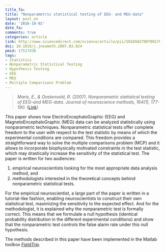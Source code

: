 ```yaml
---
title_fa:
title: "Nonparametric statistical testing of EEG- and MEG-data"
layout: post_en
date: '2016-10-02'
date_fa:
comments: true
categories: article
link: http://www.sciencedirect.com/science/article/pii/S0165027007001707
doi: 10.1016/j.jneumeth.2007.03.024
pmid: 17517438
tags:
- Statistics
- Nonparametric Statistical Testing
- Hypothesis Testing
- EEG
- MEG
- Multiple Comparisons Problem
---
```


> *Maris, E., & Oostenveld, R. (2007). Nonparametric statistical testing of EEG-and MEG-data. Journal of neuroscience methods, 164(1), 177-190.* ([Link](http://www.sciencedirect.com/science/article/pii/S0165027007001707))


This paper shows how ElectroEncephaloGraphic (EEG) and MagnetoEncephaloGraphic (MEG) data can be analyzed statistically using nonparametric techniques. Nonparametric statistical tests offer complete freedom to the user with respect to the test statistic by means of which the experimental conditions are compared. This freedom provides a straightforward way to solve the multiple comparisons problem (MCP) and it allows to incorporate biophysically motivated constraints in the test statistic, which may drastically increase the sensitivity of the statistical test. The paper is written for two audiences:

1. empirical neuroscientists looking for the most appropriate data analysis method, and
2. methodologists interested in the theoretical concepts behind nonparametric statistical tests.

For the empirical neuroscientist, a large part of the paper is written in a tutorial-like fashion, enabling neuroscientists to construct their own statistical test, maximizing the sensitivity to the expected effect. And for the methodologist, it is explained why the nonparametric test is formally correct. This means that we formulate a null hypothesis (identical probability distribution in the different experimental conditions) and show that the nonparametric test controls the false alarm rate under this null hypothesis.

The methods described in this paper have been implemented in the Matlab toolbox [*FieldTrip*](http://www.fieldtriptoolbox.org/).
